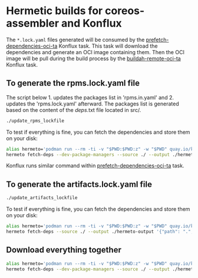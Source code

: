 # Hermetic builds for coreos-assembler and Konflux

The `*.lock.yaml` files generated will be consumed by the [prefetch-dependencies-oci-ta](https://github.com/konflux-ci/build-definitions/tree/main/task/prefetch-dependencies-oci-ta) Konflux task.
This task will download the dependencies and generate an OCI image containing them.
Then the OCI image will be pull during the build process by the [buildah-remote-oci-ta ](https://github.com/konflux-ci/build-definitions/tree/main/task/buildah-remote-oci-ta) Konflux task.

## To generate the rpms.lock.yaml file
The script below 1. updates the packages list in 'rpms.in.yaml' and 2. updates the 'rpms.lock.yaml' afterward.
The packages list is generated based on the content of the *deps*.txt file located in src/.
```bash
./update_rpms_lockfile
```
To test if everything is fine, you can fetch the dependencies and store them on your disk:
```bash
alias hermeto='podman run --rm -ti -v "$PWD:$PWD:z" -w "$PWD" quay.io/konflux-ci/hermeto:latest'
hermeto fetch-deps --dev-package-managers --source ./ --output ./hermeto-output '{"path": ".", "type": "rpm"}'
```
Konflux runs similar command within [prefetch-dependencies-oci-ta](https://github.com/konflux-ci/build-definitions/tree/main/task/prefetch-dependencies-oci-ta) task.

## To generate the artifacts.lock.yaml file
```bash
./update_artifacts_lockfile
```
To test if everything is fine, you can fetch the dependencies and store them on your disk:
```bash
alias hermeto='podman run --rm -ti -v "$PWD:$PWD:z" -w "$PWD" quay.io/konflux-ci/hermeto:latest'
hermeto fetch-deps --source ./ --output ./hermeto-output '{"path": ".", "type": "generic"}'
```

## Download everything together
```bash
alias hermeto='podman run --rm -ti -v "$PWD:$PWD:z" -w "$PWD" quay.io/konflux-ci/hermeto:latest'
hermeto fetch-deps --dev-package-managers --source ./ --output ./hermeto-output '[{"path": ".", "type": "rpm"}, {"path": ".", "type": "generic"}]'
```
